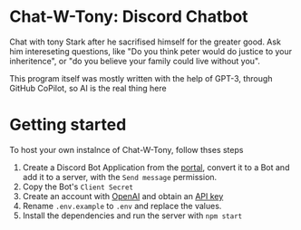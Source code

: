 # Chat-W-Tony: Discord Chatbot

Chat with tony Stark after he sacrifised himself for the greater good. Ask him intereseting questions, like "Do you think peter would do justice to your inheritence", or "do you believe your family could live without you".

This program itself was mostly written with the help of GPT-3, through GitHub CoPilot, so AI is the real thing here

# Getting started

To host your own instalnce of Chat-W-Tony, follow thses steps

1. Create a Discord Bot Application from the [portal](https://discord.com/developers/applications), convert it to a Bot and add it to a server, with the `Send message` permission.
1. Copy the Bot's `Client Secret`
1. Create an account with [OpenAI](https://beta.openai.com/) and obtain an [API key](https://beta.openai.com/account/api-keys)
1. Rename `.env.example` to `.env` and replace the values.
1. Install the dependencies and run the server with `npm start`
